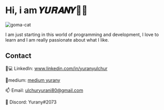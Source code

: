 # Hi, i am 𝒀𝑼𝑹𝑨𝑵𝒀👋🙋

![goma-cat](https://github.com/YuranyUlchur/YuranyUlchur/assets/111533983/f98ae877-8ee7-4ef8-8b33-764a7e613484)


I am just starting in this world of programming and development, I love to learn and I am really passionate about what I like.

## Contact
👩💻 LinkedIn: www.linkedin.com/in/yuranyulchur

📜medium: [medium yurany](https://medium.com/@ulchuryurani80)

📫 Email: ulchuryurani80@gmail.com

🤖 Discord: Yurany#2073

